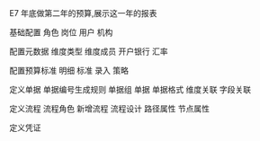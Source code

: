 E7 年底做第二年的预算,展示这一年的报表

基础配置
	角色
	岗位
	用户
	机构

配置元数据
	维度类型
	维度成员
	开户银行
	汇率

配置预算标准
	明细
	标准
	录入
	策略

定义单据
	单据编号生成规则
	单据组
	单据
	单据格式
	维度关联
	字段关联

定义流程
	流程角色
	新增流程
	流程设计
	路径属性
	节点属性

定义凭证

